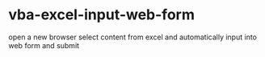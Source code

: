# vba-excel-input-web-form
open a new browser select content from excel and automatically input into web form and submit
